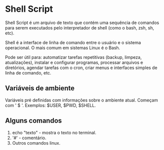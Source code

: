 # Shell Script
Shell Script é um arquivo de texto que contém uma sequência de comandos para serem executados pelo interpretador de shell (como o bash, zsh, sh, etc).

Shell é a interface de linha de comando entre o usuário e o sistema operacional. O mais comum em sistemas Linux é o Bash.

Pode ser útil para: automatizar tarefas repetitivas (backup, limpeza, atualizações), instalar e configurar programas, processar arquivos e diretórios, agendar tarefas com o cron, criar menus e interfaces simples de linha de comando, etc.

## Variáveis de ambiente
Variáveis pré definidas com informações sobre o ambiente atual. Começam com ' $ '. Exemplos: $USER, $PWD, $SHELL.

## Alguns comandos
1. echo "texto" - mostra o texto no terminal.
2. '#' - comentário.
3. Outros comandos linux.

